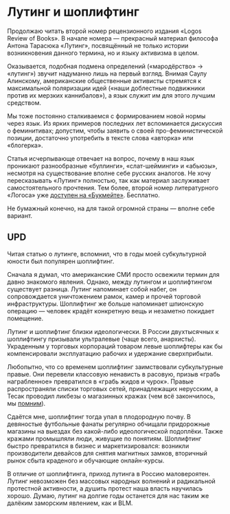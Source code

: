 
# Лутинг и шоплифтинг

Продолжаю читать второй номер рецензионного издания «Logos Review of Books». В начале номера — прекрасный материал философа Антона Тарасюка «Лутинг», посвящённый не только истории возникновения данного термина, но и языку активизма в целом.

Оказывается, подобная подмена определений («мародёрство» → «лутинг») звучит надуманно лишь на первый взгляд. Внимая Саулу Алинскому, американские общественные активисты стремятся к максимальной поляризации идей («наши доблестные подвижники против их мерзких каннибалов»), а язык служит им для этого лучшим средством.

Мы тоже постоянно сталкиваемся с формированием новой нормы через язык. Из ярких примеров последних лет вспоминается дискуссия о феминитивах; допустим, чтобы заявить о своей про-феминистической позиции, достаточно употребить в тексте слова «авторка» или «блогерка».

Статья исчерпывающе отвечает на вопрос, почему в наш язык проникают разнообразные «буллинги», «слат-шейминги» и «абьюзы», несмотря на существование вполне себе русских аналогов. Не хочу пересказывать «Лутинг» полностью, так как материал заслуживает самостоятельного прочтения. Тем более, второй номер литературного «Логоса» уже [доступен на «Букмейте»][1]. Бесплатно.

Не бумажный конечно, на для такой огромной страны — вполне себе вариант.

## UPD
Читая статью о лутинге, вспомнил, что в годы моей субкультурной юности был популярен шоплифтинг.

Сначала я думал, что американские СМИ просто освежили термин для давно знакомого явления. Однако, между лутингом и шоплифтингом существует разница. Лутинг напоминает собой набег, он сопровождается уничтожением рамок, камер и прочей торговой инфраструктуры. Шоплифтинг же больше напоминает шпионскую операцию — человек крадёт конкретную вещь и незаметно покидает помещение.

Лутинг и шоплифтинг близки идеологически. В России двухтысячных к шоплифтингу призывали ультралевые (чаще всего, анархисты). Украденным у торговых корпораций товаром левые шоплифтеры как бы компенсировали эксплуатацию рабочих и удержание сверхприбыли.

Любопытно, что со временем шоплифтинг заимствовали субкультурные правые. Они перевели классовую ненависть в расовую, призыв «грабь награбленное» превратился в «грабь жидов и чурок». Правые распространяли списки торговых сетей, принадлежащих нерусским, а Тесак проводил ликбезы о магазинных кражах (чем всё закончилось, мы [помним][2]).

Сдаётся мне, шоплифтинг тогда упал в плодородную почву. В девяностые футбольные фанаты регулярно обчищали придорожные магазины на выездах без какой-либо идеологической подоплёки. Также кражами промышляли люди, живущие по понятиям. Шоплифтинг быстро превратился в бизнес и маркетизировался: возникли производители девайсов для снятия магнитных замков, вторичный рынок сбыта краденого и обучающие онлайн-курсы.

В отличие от шоплифтинга, приход лутинга в Россию маловероятен. Лутинг невозможен без массовых народных волнений и радикальной протестной активности, а душить протест наша власть научилась хорошо. Думаю, лутинг на долгие годы останется для нас таким же далёким заморским явлением, как и BLM.

[1]:	https://bookmate.com/books/xNWh9BNb
[2]:	https://nazaccent.ru/content/7925-soratniki-tesaka-arestovany-za-krazhu-produktov.html